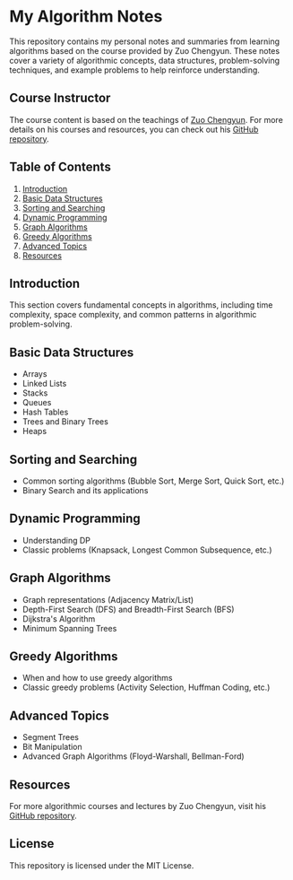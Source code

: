 # My Algorithm Notes

This repository contains my personal notes and summaries from learning algorithms based on the course provided by Zuo Chengyun. These notes cover a variety of algorithmic concepts, data structures, problem-solving techniques, and example problems to help reinforce understanding.

## Course Instructor

The course content is based on the teachings of [Zuo Chengyun](https://github.com/zuochengyun). For more details on his courses and resources, you can check out his [GitHub repository](https://github.com/zuochengyun).

## Table of Contents

1. [Introduction](#introduction)
2. [Basic Data Structures](#basic-data-structures)
3. [Sorting and Searching](#sorting-and-searching)
4. [Dynamic Programming](#dynamic-programming)
5. [Graph Algorithms](#graph-algorithms)
6. [Greedy Algorithms](#greedy-algorithms)
7. [Advanced Topics](#advanced-topics)
8. [Resources](#resources)

## Introduction

This section covers fundamental concepts in algorithms, including time complexity, space complexity, and common patterns in algorithmic problem-solving.

## Basic Data Structures

- Arrays
- Linked Lists
- Stacks
- Queues
- Hash Tables
- Trees and Binary Trees
- Heaps

## Sorting and Searching

- Common sorting algorithms (Bubble Sort, Merge Sort, Quick Sort, etc.)
- Binary Search and its applications

## Dynamic Programming

- Understanding DP
- Classic problems (Knapsack, Longest Common Subsequence, etc.)

## Graph Algorithms

- Graph representations (Adjacency Matrix/List)
- Depth-First Search (DFS) and Breadth-First Search (BFS)
- Dijkstra's Algorithm
- Minimum Spanning Trees

## Greedy Algorithms

- When and how to use greedy algorithms
- Classic greedy problems (Activity Selection, Huffman Coding, etc.)

## Advanced Topics

- Segment Trees
- Bit Manipulation
- Advanced Graph Algorithms (Floyd-Warshall, Bellman-Ford)

## Resources

For more algorithmic courses and lectures by Zuo Chengyun, visit his [GitHub repository](https://github.com/zuochengyun).

## License

This repository is licensed under the MIT License.
